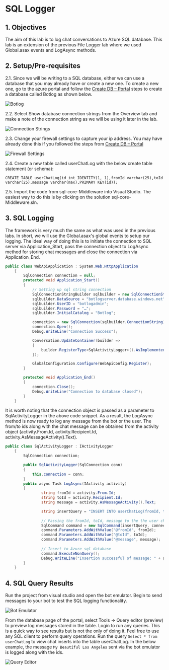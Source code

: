 # SQL Logger

## 1.	Objectives

The aim of this lab is to log chat conversations to Azure SQL database. This lab is an extension of the previous File Logger lab where we used Global.asax events and LogAsync methods.

## 2.	Setup/Pre-requisites

2.1.   Since we will be writing to a SQL database, either we can use a database that you may already have or create a new one. To create a new one, go to the azure portal and follow the [Create DB – Portal](https://docs.microsoft.com/en-us/azure/sql-database/sql-database-get-started-portal) steps to create a database called Botlog as shown below.

![Botlog](images/BotLog.png)

2.2.   Select Show database connection strings from the Overview tab and make a note of the connection string as we will be using it later in the lab.

![Connection Strings](images/ConnectionStrings.png)

2.3.   Change your firewall settings to capture your ip address. You may have already done this if you followed the steps from [Create DB – Portal](https://docs.microsoft.com/en-us/azure/sql-database/sql-database-get-started-portal)

![Firewall Settings](images/FirewallSettings.png)

2.4.   Create a new table called userChatLog with the below create table statement (or schema):

```
CREATE TABLE userChatLog(id int IDENTITY(1, 1),fromId varchar(25),toId varchar(25),message varchar(max),PRIMARY KEY(id));
```

2.5.   Import the code from sql-core-Middleware into Visual Studio. The easiest way to do this is by clicking on the solution sql-core-Middleware.sln.

## 3.  SQL Logging

The framework is very much the same as what was used in the previous labs. In short, we will use the Global.asax's global events to setup our logging. The ideal way of doing this is to initiate the connection to SQL server via Application_Start, pass the connection object to LogAsync method for storing chat messages and close the connection via Application_End.

````c#
public class WebApiApplication : System.Web.HttpApplication
    {
        SqlConnection connection = null;
        protected void Application_Start()
        {
            // Setting up sql string connection
            SqlConnectionStringBuilder sqlbuilder = new SqlConnectionStringBuilder();
            sqlbuilder.DataSource = "botlogserver.database.windows.net";
            sqlbuilder.UserID = "botlogadmin";
            sqlbuilder.Password = "…";
            sqlbuilder.InitialCatalog = "Botlog";

            connection = new SqlConnection(sqlbuilder.ConnectionString);
            connection.Open();
            Debug.WriteLine("Connection Success");

            Conversation.UpdateContainer(builder =>
            {
                builder.RegisterType<SqlActivityLogger>().AsImplementedInterfaces().InstancePerDependency().WithParameter("conn", connection);
            });

            GlobalConfiguration.Configure(WebApiConfig.Register);
        }

        protected void Application_End()
        {
            connection.Close();
            Debug.WriteLine("Connection to database closed");
        }
    }
````

It is worth noting that the connection object is passed as a parameter to SqlActivityLogger in the above code snippet. As a result, the LogAsync method is now ready to log any message from the bot or the user. The from/to ids along with the chat message can be obtained from the activity object (activity.From.Id, activity.Recipient.Id, activity.AsMessageActivity().Text).

````c#
public class SqlActivityLogger : IActivityLogger
    {
        SqlConnection connection;

        public SqlActivityLogger(SqlConnection conn)
        {
            this.connection = conn;
        }
        public async Task LogAsync(IActivity activity)
        {
                string fromId = activity.From.Id;
                string toId = activity.Recipient.Id;
                string message = activity.AsMessageActivity().Text;

                string insertQuery = "INSERT INTO userChatLog(fromId, toId, message) VALUES (@fromId,@toId,@message)";
                
                // Passing the fromId, toId, message to the the user chatlog table 
                SqlCommand command = new SqlCommand(insertQuery, connection);
                command.Parameters.AddWithValue("@fromId", fromId);
                command.Parameters.AddWithValue("@toId", toId);
                command.Parameters.AddWithValue("@message", message);
              
                // Insert to Azure sql database
                command.ExecuteNonQuery();
                Debug.WriteLine("Insertion successful of message: " + activity.AsMessageActivity().Text);   
        }
    }
````
## 4.  SQL Query Results

Run the project from visual studio and open the bot emulator. Begin to send messages to your bot to test the SQL logging functionality.

![Bot Emulator](images/BotEmulator.png)

From the database page of the portal, select Tools -> Query editor (preview) to preview log messages stored in the table. Login to run any queries.
This is a quick way to see results but is not the only of doing it. Feel free to use any SQL client to perform query operations. Run the query ````Select * from userChatLog```` to view chat inserts into the table userChatLog. In the below example, the message ````My Beautiful Los Angeles```` sent via the bot emulator is logged along with the ids.

![Query Editor](images/QueryEditor.png)
